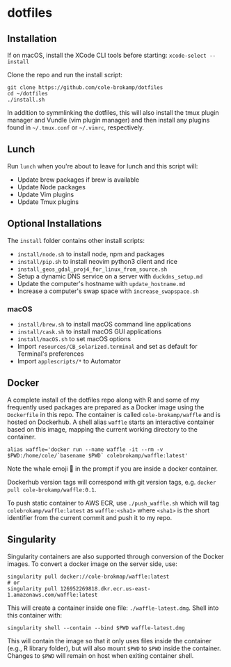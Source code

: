 # dotfiles

## Installation

If on macOS, install the XCode CLI tools before starting: `xcode-select --install`

Clone the repo and run the install script:

```
git clone https://github.com/cole-brokamp/dotfiles
cd ~/dotfiles
./install.sh
```

In addition to symmlinking the dotfiles, this will also install the tmux plugin manager and Vundle (vim plugin manager) and then install any plugins found in `~/.tmux.conf` or `~/.vimrc`, respectively.

## Lunch

Run `lunch` when you're about to leave for lunch and this script will:

- Update brew packages if brew is available
- Update Node packages
- Update Vim plugins
- Update Tmux plugins

## Optional Installations

The `install` folder contains other install scripts:

- `install/node.sh` to install node, npm and packages
- `install/pip.sh` to install neovim python3 client and rice
- `install_geos_gdal_proj4_for_linux_from_source.sh`
- Setup a dynamic DNS service on a server with `duckdns_setup.md`
- Update the computer's hostname with `update_hostname.md`
- Increase a computer's swap space with `increase_swapspace.sh`

### macOS

- `install/brew.sh` to install macOS command line applications
- `install/cask.sh` to install macOS GUI applications
- `install/macOS.sh` to set macOS options
- Import `resources/CB_solarized.terminal` and set as default for Terminal's preferences
- Import `applescripts/*` to Automator

## Docker

A complete install of the dotfiles repo along with R and some of my frequently used packages are prepared as a Docker image using the `Dockerfile` in this repo. The container is called `cole-brokamp/waffle` and is hosted on Dockerhub. A shell alias `waffle` starts an interactive container based on this image, mapping the current working directory to the container.

```
alias waffle='docker run --name waffle -it --rm -v $PWD:/home/cole/`basename $PWD` colebrokamp/waffle:latest'
```

Note the whale emoji 🐳 in the prompt if you are inside a docker container.

Dockerhub version tags will correspond with git version tags, e.g. `docker pull cole-brokamp/waffle:0.1`.

To push static container to AWS ECR, use `./push_waffle.sh` which will tag `colebrokamp/waffle:latest` as `waffle:<sha1>` where `<sha1>` is the short identifier from the current commit and push it to my repo.

## Singularity

Singularity containers are also supported through conversion of the Docker images. To convert a docker image on the server side, use:

```
singularity pull docker://cole-brokmap/waffle:latest
# or
singularity pull 126952269818.dkr.ecr.us-east-1.amazonaws.com/waffle:latest
```

This will create a container inside one file: `./waffle-latest.dmg`. Shell into this container with:

```
singularity shell --contain --bind $PWD waffle-latest.dmg
```

This will contain the image so that it only uses files inside the container (e.g., R library folder), but will also mount `$PWD` to `$PWD` inside the container. Changes to `$PWD` will remain on host when exiting container shell.

